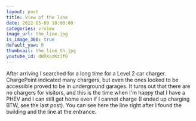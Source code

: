 ```yaml
---
layout: post
title: View of the line
date: 2022-05-09 10:00:00
categories: vrview
image_url: the_line.jpg
is_image_360: true
default_yaw: 0
thumbnail: the_line_th.jpg
youtube_id: dWXXazKz3f0
---
```

After arriving I searched for a long time for a Level 2 car charger. ChargePoint indicated many chargers, but even the ones looked to be accessible proved to be in underground garages. It turns out that there are no chargers for visitors, and this is the time when I'm happy that I have a PHEV and I can still get home even if I cannot charge (I ended up charging BTW, see the last post). You can see here the line right after I found the building and the line at the entrance.
